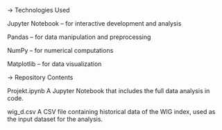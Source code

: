 -> Technologies Used

Jupyter Notebook – for interactive development and analysis

Pandas – for data manipulation and preprocessing

NumPy – for numerical computations

Matplotlib – for data visualization

-> Repository Contents

Projekt.ipynb
A Jupyter Notebook that includes the full data analysis in code.

wig_d.csv
A CSV file containing historical data of the WIG index, used as the input dataset for the analysis.
